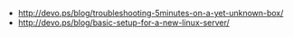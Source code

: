 * http://devo.ps/blog/troubleshooting-5minutes-on-a-yet-unknown-box/
* http://devo.ps/blog/basic-setup-for-a-new-linux-server/
